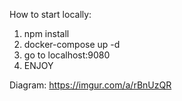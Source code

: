 How to start locally:

  1. npm install
  2. docker-compose up -d
  3. go to localhost:9080
  4. ENJOY
 
 
Diagram: https://imgur.com/a/rBnUzQR
